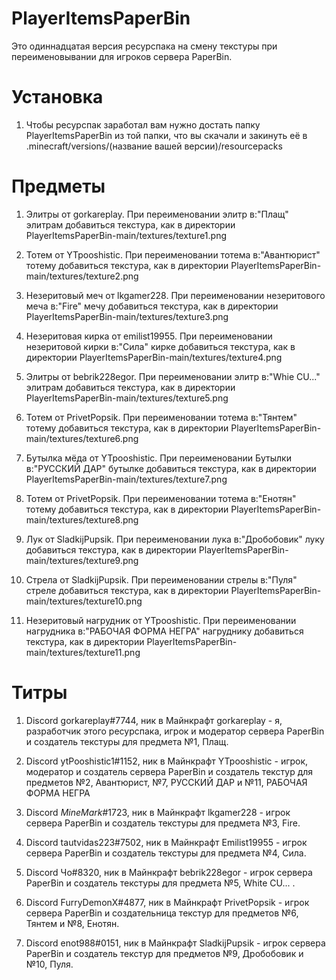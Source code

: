 # PlayerItemsPaperBin
 Это одиннадцатая версия ресурспака на смену текстуры при переименовывании для игроков сервера PaperBin.

# Установка
 1. Чтобы ресурспак заработал вам нужно достать папку PlayerItemsPaperBin из той папки,
 что вы скачали и закинуть её в .minecraft/versions/(название вашей версии)/resourcepacks

# Предметы
 1. Элитры от gorkareplay. При переименовании элитр в:"Плащ" элитрам
 добавиться текстура, как в директории PlayerItemsPaperBin-main/textures/texture1.png

 2. Тотем от YTpooshistic. При переименовании тотема в:"Авантюрист" 
 тотему добавиться текстура, как в директории PlayerItemsPaperBin-main/textures/texture2.png

 3. Незеритовый меч от lkgamer228. При переименовании незеритового меча в:"Fire"
 мечу добавиться текстура, как в директории PlayerItemsPaperBin-main/textures/texture3.png

 4. Незеритовая кирка от emilist19955. При переименовании незеритовой кирки в:"Сила"
 кирке добавиться текстура, как в директории PlayerItemsPaperBin-main/textures/texture4.png
 
 5. Элитры от bebrik228egor. При переименовании элитр в:"Whie CU..."
 элитрам добавиться текстура, как в директории PlayerItemsPaperBin-main/textures/texture5.png

 6. Тотем от PrivetPopsik. При переименовании тотема в:"Тянтем"
 тотему добавиться текстура, как в директории PlayerItemsPaperBin-main/textures/texture6.png

 7. Бутылка мёда от YTpooshistic. При переименовании Бутылки в:"РУССКИЙ ДАР"
 бутылке добавиться текстура, как в директории PlayerItemsPaperBin-main/textures/texture7.png

 8. Тотем от PrivetPopsik. При переименовании тотема в:"Енотян"
 тотему добавиться текстура, как в директории PlayerItemsPaperBin-main/textures/texture8.png

 9. Лук от SladkijPupsik. При переименовании лука в:"Дробобовик"
 луку добавиться текстура, как в директории PlayerItemsPaperBin-main/textures/texture9.png

 10. Стрела от SladkijPupsik. При переименовании стрелы в:"Пуля"
 стреле добавиться текстура, как в директории PlayerItemsPaperBin-main/textures/texture10.png

 11. Незеритовый нагрудник от YTpooshistic. При переименовании нагрудника в:"РАБОЧАЯ ФОРМА НЕГРА"
 нагруднику добавиться текстура, как в директории PlayerItemsPaperBin-main/textures/texture11.png
 
# Титры
 1. Discord gorkareplay#7744, ник в Майнкрафт gorkareplay - я, разработчик этого ресурспака,
 игрок и модератор сервера PaperBin и создатель текстуры для предмета №1, Плащ.
 
 2. Discord ytPooshistic1#1152, ник в Майнкрафт YTpooshistic - игрок, модератор и создатель
 сервера PaperBin и создатель текстур для предметов №2, Авантюрист, №7, РУССКИЙ ДАР и №11, РАБОЧАЯ ФОРМА НЕГРА

 3. Discord _MineMark_#1723, ник в Майнкрафт lkgamer228 - игрок сервера PaperBin
 и создатель текстуры для предмета №3, Fire.

 4. Discord tautvidas223#7502, ник в Майнкрафт Emilist19955 - игрок сервера PaperBin
 и создатель текстуры для предмета №4, Сила.

 5. Discord Чо#8320, ник в Майнкрафт bebrik228egor - игрок сервера PaperBin и создатель
 текстуры для предмета №5, White CU... .

 6. Discord FurryDemonX#4877, ник в Майнкрафт PrivetPopsik - игрок сервера PaperBin
 и создательница текстур для предметов №6, Тянтем и №8, Енотян.

 7. Discord enot988#0151, ник в Майнкрафт SladkijPupsik - игрок сервера PaperBin
 и создатель текстур для предметов №9, Дробобовик и №10, Пуля.
